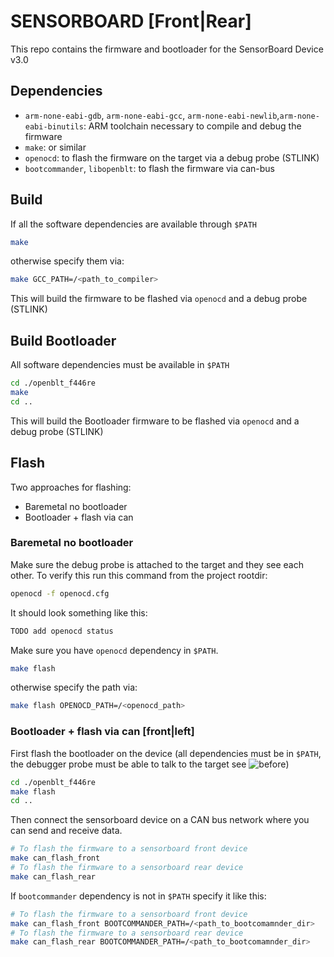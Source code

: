 # SENSORBOARD [Front|Rear]
This repo contains the firmware and bootloader for the SensorBoard Device v3.0

## Dependencies
- `arm-none-eabi-gdb`, `arm-none-eabi-gcc`, `arm-none-eabi-newlib`,`arm-none-eabi-binutils`: ARM toolchain necessary to compile and debug the firmware
- `make`: or similar
- `openocd`: to flash the firmware on the target via a debug probe (STLINK)
- `bootcommander`, `libopenblt`: to flash the firmware via can-bus

## Build
If all the software dependencies are available through `$PATH`
```bash
make
```
otherwise specify them via:
```bash
make GCC_PATH=/<path_to_compiler>
```
This will build the firmware to be flashed via `openocd` and a debug probe (STLINK)
## Build Bootloader
All software dependencies must be available in `$PATH`
```bash
cd ./openblt_f446re
make
cd ..
```
This will build the Bootloader firmware to be flashed via `openocd` and a debug probe (STLINK)

## Flash 
Two approaches for flashing:
- Baremetal no bootloader
- Bootloader + flash via can
### Baremetal no bootloader
Make sure the debug probe is attached to the target and they see each other. 
To verify this run this command from the project rootdir:
```bash
openocd -f openocd.cfg
```
It should look something like this:
```bash
TODO add openocd status
```

Make sure you have `openocd` dependency in `$PATH`.
```bash
make flash
```
otherwise specify the path via:
```bash
make flash OPENOCD_PATH=/<openocd_path>
```
### Bootloader + flash via can [front|left]
First flash the bootloader on the device (all dependencies must be in `$PATH`, the debugger probe must be able to talk to the target see ![before](##flash))
```bash
cd ./openblt_f446re
make flash
cd ..
```
Then connect the sensorboard device on a CAN bus network where you can send and receive data.
```bash
# To flash the firmware to a sensorboard front device
make can_flash_front 
# To flash the firmware to a sensorboard rear device
make can_flash_rear 
```
If `bootcommander` dependency is not in `$PATH` specify it like this:
```bash
# To flash the firmware to a sensorboard front device
make can_flash_front BOOTCOMMANDER_PATH=/<path_to_bootcomamnder_dir>
# To flash the firmware to a sensorboard rear device
make can_flash_rear BOOTCOMMANDER_PATH=/<path_to_bootcomamnder_dir>
```
